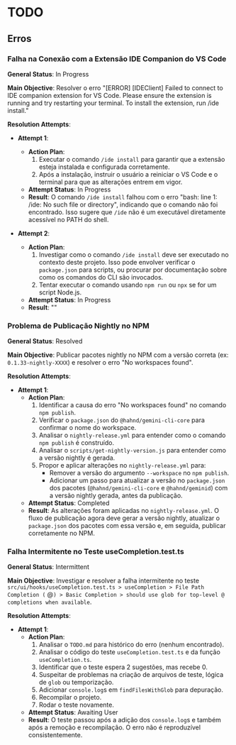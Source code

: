 # TODO

## Erros

### Falha na Conexão com a Extensão IDE Companion do VS Code

**General Status**: In Progress

**Main Objective**: Resolver o erro "[ERROR] [IDEClient] Failed to connect to IDE companion extension for VS Code. Please ensure the extension is running and try restarting your terminal. To install the extension, run /ide install."

**Resolution Attempts**:

- **Attempt 1**:
  - **Action Plan**:
    1. Executar o comando `/ide install` para garantir que a extensão esteja instalada e configurada corretamente.
    2. Após a instalação, instruir o usuário a reiniciar o VS Code e o terminal para que as alterações entrem em vigor.
  - **Attempt Status**: In Progress
  - **Result**: O comando `/ide install` falhou com o erro "bash: line 1: /ide: No such file or directory", indicando que o comando não foi encontrado. Isso sugere que `/ide` não é um executável diretamente acessível no PATH do shell.

- **Attempt 2**:
  - **Action Plan**:
    1. Investigar como o comando `/ide install` deve ser executado no contexto deste projeto. Isso pode envolver verificar o `package.json` para scripts, ou procurar por documentação sobre como os comandos do CLI são invocados.
    2. Tentar executar o comando usando `npm run` ou `npx` se for um script Node.js.
  - **Attempt Status**: In Progress
  - **Result**: ""



### Problema de Publicação Nightly no NPM

**General Status**: Resolved

**Main Objective**: Publicar pacotes nightly no NPM com a versão correta (ex: `0.1.33-nightly-XXXX`) e resolver o erro "No workspaces found".

**Resolution Attempts**:

- **Attempt 1**:
  - **Action Plan**:
    1.  Identificar a causa do erro "No workspaces found" no comando `npm publish`.
    2.  Verificar o `package.json` do `@hahnd/gemini-cli-core` para confirmar o nome do workspace.
    3.  Analisar o `nightly-release.yml` para entender como o comando `npm publish` é construído.
    4.  Analisar o `scripts/get-nightly-version.js` para entender como a versão nightly é gerada.
    5.  Propor e aplicar alterações no `nightly-release.yml` para:
        -   Remover a versão do argumento `--workspace` no `npm publish`.
        -   Adicionar um passo para atualizar a versão no `package.json` dos pacotes (`@hahnd/gemini-cli-core` e `@hahnd/geminid`) com a versão nightly gerada, antes da publicação.
  - **Attempt Status**: Completed
  - **Result**: As alterações foram aplicadas no `nightly-release.yml`. O fluxo de publicação agora deve gerar a versão nightly, atualizar o `package.json` dos pacotes com essa versão e, em seguida, publicar corretamente no NPM.

### Falha Intermitente no Teste useCompletion.test.ts

**General Status**: Intermittent

**Main Objective**: Investigar e resolver a falha intermitente no teste `src/ui/hooks/useCompletion.test.ts > useCompletion > File Path Completion (` @`) > Basic Completion > should use glob for top-level @ completions when available`.

**Resolution Attempts**:

- **Attempt 1**:
  - **Action Plan**:
    1.  Analisar o `TODO.md` para histórico do erro (nenhum encontrado).
    2.  Analisar o código do teste `useCompletion.test.ts` e da função `useCompletion.ts`.
    3.  Identificar que o teste espera 2 sugestões, mas recebe 0.
    4.  Suspeitar de problemas na criação de arquivos de teste, lógica de `glob` ou temporização.
    5.  Adicionar `console.log`s em `findFilesWithGlob` para depuração.
    6.  Recompilar o projeto.
    7.  Rodar o teste novamente.
  - **Attempt Status**: Awaiting User
  - **Result**: O teste passou após a adição dos `console.log`s e também após a remoção e recompilação. O erro não é reproduzível consistentemente.
